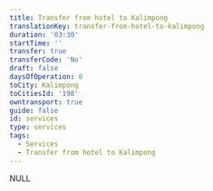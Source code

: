 ```yaml
---
title: Transfer from hotel to Kalimpong
translationKey: transfer-from-hotel-to-kalimpong
duration: '03:30'
startTime: ''
transfer: true
transferCode: 'No'
draft: false
daysOfOperation: 0
toCity: Kalimpong
toCitiesId: '198'
owntransport: true
guide: false
id: services
type: services
tags:
  - Services
  - Transfer from hotel to Kalimpong
---
```

NULL